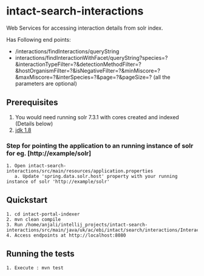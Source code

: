 # intact-search-interactions
Web Services for accessing interaction details from solr index.

Has Following end points:

* /interactions/findInteractions/queryString
* interactions/findInteractionWithFacet/queryString?species=?&interactionTypeFilter=?&detectionMethodFilter=?&hostOrganismFilter=?&isNegativeFilter=?&minMiscore=?&maxMiscore=?&interSpecies=?&page=?&pageSize=?
  (all the parameters are optional)

## Prerequisites

1. You would need running solr 7.3.1 with cores created and indexed (Details below)
2. [jdk 1.8](http://www.oracle.com/technetwork/java/javase/downloads/index.html)

### Step for pointing the application to an running instance of solr for eg. [http://example/solr]
```
1. Open intact-search-interactions/src/main/resources/application.properties
   a. Update 'spring.data.solr.host' property with your running instance of solr 'http://example/solr'
```

## Quickstart

```
1. cd intact-portal-indexer
2. mvn clean compile
3. Run /home/anjali/intellij_projects/intact-search-interactions/src/main/java/uk/ac/ebi/intact/search/interactions/InteractionsApplication.java
4. Access endpoints at http://localhost:8080
```
 
## Running the tests

```
1. Execute : mvn test

```

